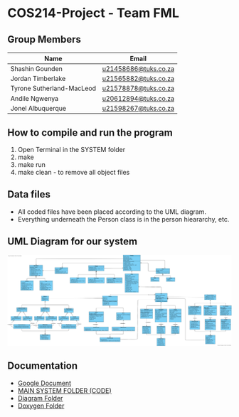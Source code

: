 # COS214-Project - Team FML

## Group Members

| Name | Email |
| ----------- | ----------- |
| Shashin Gounden | u21458686@tuks.co.za |
| Jordan Timberlake | u21565882@tuks.co.za |
| Tyrone Sutherland-MacLeod | u21578878@tuks.co.za |
| Andile Ngwenya | u20612894@tuks.co.za |
| Jonel Albuquerque | u21598267@tuks.co.za |

## How to compile and run the program

1. Open Terminal in the SYSTEM folder
2. make
3. make run
4. make clean - to remove all object files

## Data files

- All coded files have been placed according to the UML diagram.
- Everything underneath the Person class is in the person hieararchy, etc.

## UML Diagram for our system

![UMLDIAGRAM](https://github.com/ShashinGounden/COS214-Project/blob/main/Diagrams/Class%20Diagram/Final%20Class%20Diagram.png)

## Documentation

- [Google Document](https://docs.google.com/document/d/1fIBljEvgrzkKuuCGGKqeGtKyDWfG38LYcaSMP7wZ9kw/edit)
- [MAIN SYSTEM FOLDER (CODE)](https://github.com/ShashinGounden/COS214-Project/tree/main/SYSTEM)
- [Diagram Folder](https://github.com/ShashinGounden/COS214-Project/tree/main/Diagrams)
- [Doxygen Folder](https://github.com/ShashinGounden/COS214-Project/tree/main/Data/Doxygen)
